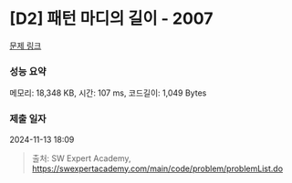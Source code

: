 # [D2] 패턴 마디의 길이 - 2007 

[문제 링크](https://swexpertacademy.com/main/code/problem/problemDetail.do?contestProbId=AV5P1kNKAl8DFAUq) 

### 성능 요약

메모리: 18,348 KB, 시간: 107 ms, 코드길이: 1,049 Bytes

### 제출 일자

2024-11-13 18:09



> 출처: SW Expert Academy, https://swexpertacademy.com/main/code/problem/problemList.do